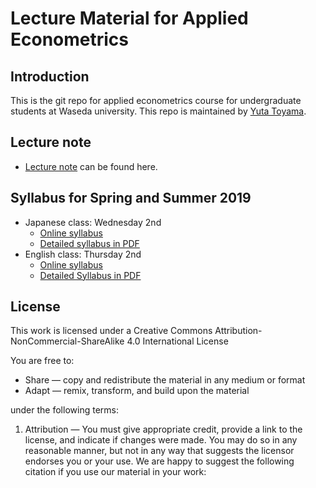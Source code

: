 # Lecture Material for Applied Econometrics

## Introduction
This is the git repo for applied econometrics course for undergraduate students at Waseda university. 
This repo is maintained by [Yuta Toyama](https://sites.google.com/view/yuta-toyama/home). 

## Lecture note

* [Lecture note](https://yutatoyama.github.io/AppliedEconometrics/) can be found here.

## Syllabus for Spring and Summer 2019
* Japanese class: Wednesday 2nd
    * [Online syllabus](https://www.wsl.waseda.jp/syllabus/JAA104.php?pKey=11020043Hd01201911020043Hd11&pLng=jp)
    * [Detailed syllabus in PDF](https://www.dropbox.com/s/i4yrkmmmpgok37e/Syllabus_JPN.pdf?dl=0) 
* English class: Thursday 2nd
    * [Online syllabus](https://www.wsl.waseda.jp/syllabus/JAA104.php?pKey=11G400118d01201911G400118d11&pLng=jp)
    * [Detailed Syllabus in PDF](https://www.dropbox.com/s/meqngrkl1xxg0gb/Syllabus_English_Thursday.pdf?dl=0)

## License
This work is licensed under a Creative Commons Attribution-NonCommercial-ShareAlike 4.0 International License 

You are free to:

* Share — copy and redistribute the material in any medium or format
* Adapt — remix, transform, and build upon the material

under the following terms:

1. Attribution — You must give appropriate credit, provide a link to the license, and indicate if changes were made. You may do so in any reasonable manner, but not in any way that suggests the licensor endorses you or your use. We are happy to suggest the following citation if you use our material in your work:



